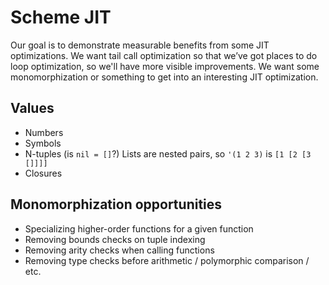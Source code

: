 # Scheme JIT

Our goal is to demonstrate measurable benefits from some JIT optimizations.
We want tail call optimization so that we’ve got places to do loop optimization, so we'll have more visible improvements.
We want some monomorphization or something to get into an interesting JIT optimization.

## Values
- Numbers
- Symbols
- N-tuples (is `nil = []`?)
  Lists are nested pairs, so `'(1 2 3)` is `[1 [2 [3 []]]]`
- Closures

## Monomorphization opportunities
- Specializing higher-order functions for a given function
- Removing bounds checks on tuple indexing
- Removing arity checks when calling functions
- Removing type checks before arithmetic / polymorphic comparison / etc.

